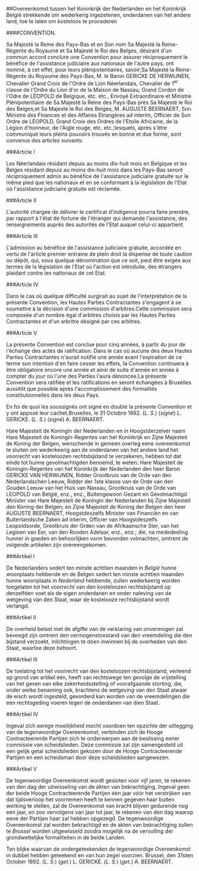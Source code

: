 <meta http-equiv='Content-Type' content='text/html; charset=utf-8' />

##Overeenkomst tussen het Koninkrijk der Nederlanden en het Koninkrijk België strekkende om wederkerig ingezetenen, onderdanen van het andere land, toe te laten om kosteloos te procederen

####CONVENTION.

Sa Majesté la Reine des Pays-Bas et en Son nom Sa Majesté la Reine-Régente du Royaume et Sa Majesté le Roi des Belges, désirant d'un commun accord conclure une Convention pour assurer réciproquement le bénéfice de l'assistance judiciaire aux nationaux de l'autre pays, ont nommé, à cet effet, pour leurs plénipotentiaires, savoir;Sa Majesté la Reine-Régente du Royaume des Pays-Bas, M. le Baron GERICKE DE HERWIJNEN, Chevalier Grand Croix de l'Ordre de Lion Néerlandais, Chevalier de 1<sup>er</sup> classe de l'Ordre du Lion d'or de la Maison de Nassau, Grand Cordon de l'Odre de LÉOPOLD de Belgique, etc. etc., Envoyé Extraordinaire et Ministre Plénipotentiaire de Sa Majesté la Reine des Pays-Bas près Sa Majesté le Roi des Belges;et Sa Majesté le Roi des Belges, M. AUGUSTE BEERNAERT, Son Ministre des Finances et des Affaires Etrangères ad interim, Officier de Son Ordre de LÉOPOLD, Grand Croix des Ordres de l'Etoile Africaine, de la Légion d'honneur, de l'Aigle rouge, etc. etc.;lesquels, après s'être communiqué leurs pleins pouvoirs trouvés en bonne et due forme, sont convenus des articles suivants:

###Article I 

Les Néerlandais résidant depuis au moins dix-huit mois en Belgique et les Belges résidant depuis au moins dix-huit mois dans les Pays-Bas seront réciproquement admis au bénéfice de l'assistance judiciaire gratuite sur le même pied que les nationaux et en se conformant à la législation de l'Etat où l'assistance judiciaire gratuite est réclamée.

###Article II 

L'autorité chargée de délivrer le certificat d'indigence pourra faire prendre, par rapport à l'état de fortune de l'étranger qui demande l'assistance, des renseignements auprès des autorités de l'Etat auquel celui-ci appartient. 

###Article III 

L'admission au bénéfice de l'assistance judiciaire gratuite, accordée en vertu de l'article premier entraine de plein droit la dispense de toute caution ou dépôt, qui, sous quelque dénomination que ce soit, peut être exigée aux termes de la législation de l'Etat où l'action est introduite, des étrangers plaidant contre les nationaux de cet Etat.

###Article IV 

Dans le cas où quelque difficulté surgirait au sujet de l'interprétation de la présente Convention, les Hautes Parties Contractantes s'engagent à se soumettre à la décision d'une commission d'arbitres.Cette commission sera composée d'un nombre égal d'arbitres choisis par les Hautes Parties Contractantes et d'un arbritre désigné par ces arbitres.

###Article V 

La présente Convention est conclue pour cinq années, à partir du jour de l'échange des actes de ratification. Dans le cas où aucune des deux Hautes Parties Contractantes n'aurait notifié une année avant l'expiration de ce terme son intention d'en faire cesser les effets, la Convention continuera à être obligatoire encore une année et ainsi de suite d'année en année à compter du jour où l'une des Parties l'aura dénoncée.La présente Convention sera ratifiée et les ratifications en seront échangées à Bruxelles aussitôt que possible après l'accomplissement des formalités constitutionnelles dans les deux Pays.

En foi de quoi les soussignés ont signé en double la présente Convention et y ont apposé leur cachet.Bruxelles, le 31 Octobre 1892. (*L. S.*) (*signé*) L. GERICKE. (*L. S.*) (*signé*) A. BEERNAERT.

Hare Majesteit de Koningin der Nederlanden en in Hoogstderzelver naam Hare Majesteit de Koningin-Regentes van het Koninkrijk en Zijne Majesteit de Koning der Belgen, wenschende in gemeen overleg eene overeenkomst te sluiten om wederkeerig aan de onderdanen van het andere land het voorrecht van kosteloozen rechtsbijstand te verzekeren, hebben tot dat einde tot hunne gevolmachtigden benoemd, te weten:  Hare Majesteit de Koningin-Regentes van het Koninkrijk der Nederlanden den heer Baron GERICKE VAN HERWIJNEN, Ridder Grootkruis van de Orde van den Nederlandschen Leeuw, Ridder der 1ste klasse van de Orde van den Gouden Leeuw van het Huis van Nassau, Grootkruis van de Orde van LEOPOLD van België, enz., enz., Buitengewoon Gezant en Gevolmachtigd Minister van Hare Majesteit de Koningin der Nederlanden bij Zijne Majesteit den Koning der Belgen; en Zijne Majesteit de Koning der Belgen den heer AUGUSTE BEERNAERT, Hoogstdeszelfs Minister van Financiën en van Buitenlandsche Zaken ad interim, Officier van Hoogstdeszelfs Leopoldsorde, Grootkruis der Orden van de Afrikaansche Ster, van het Legioen van Eer, van den Rooden Adelaar, enz., enz.; die, na mededeeling hunner in goeden en behoorlijken vorm bevonden volmachten, omtrent de volgende artikelen zijn overeengekomen.

###Artikel I 

De Nederlanders sedert ten minste achttien maanden in *België* hunne woonplaats hebbende en de Belgen sedert ten minste achttien maanden hunne woonplaats in *Nederland* hebbende, zullen wederkeerig worden toegelaten tot het voorrecht van den kosteloozen rechtsbijstand op denzelfden voet als de eigen onderdanen en onder naleving van de wetgeving van den Staat, waar de kostelooze rechtsbijstand wordt verlangd.

###Artikel II 

De overheid belast met de afgifte van de verklaring van onvermogen zal bevoegd zijn omtrent den vermogenstoestand van den vreemdeling die den bijstand verzoekt, inlichtingen te doen inwinnen bij de overheden van den Staat, waartoe deze behoort.

###Artikel III 

De toelating tot het voorrecht van den kosteloozen rechtsbijstand, verleend op grond van artikel één, heeft van rechtswege ten gevolge de vrijstelling van het geven van elke zekerheidsstelling of voorafgaande storting, die, onder welke benaming ook, krachtens de wetgeving van den Staat alwaar de eisch wordt ingesteld, gevorderd kan worden van de vreemdelingen die een rechtsgeding voeren tegen de onderdanen van dien Staat.

###Artikel IV 

Ingeval zich eenige moeilijkheid mocht voordoen ten opzichte der uitlegging van de tegenwoordige Overeenkomst, verbinden zich de Hooge Contracteerende Partijen zich te onderwerpen aan de beslissing eener commissie van scheidslieden. Deze commissie zal zijn samengesteld uit een gelijk getal scheidslieden gekozen door de Hooge Contracteerende Partijen en een scheidsman door deze scheidslieden aangewezen.

###Artikel V 

De tegenwoordige Overeenkomst wordt gesloten voor vijf jaren, te rekenen van den dag der uitwisseling van de akten van bekrachtiging. Ingeval geen der beide Hooge Contracteerende Partijen één jaar vóór het verstrijken van dat tijdsverloop het voornemen heeft te kennen gegeven haar buiten werking te stellen, zal de Overeenkomst van kracht blijven gedurende nog een jaar, en zoo vervolgens van jaar tot jaar, te rekenen van den dag waarop eene der Partijen haar zal hebben opgezegd. De tegenwoordige Overeenkomst zal worden bekrachtigd en de akten van bekrachtiging zullen te *Brussel* worden uitgewisseld zoodra mogelijk na de vervulling der grondwettelijke formaliteiten in de beide Landen.

Ten blijke waarvan de ondergeteekenden de tegenwoordige Overeenkomst in dubbel hebben geteekend en van hun zegel voorzien. Brussel, den 31sten October 1892. (*L. S.*) (*get.*) L. GERICKE. (*L. S.*) (*get.*) A. BEERNAERT.

